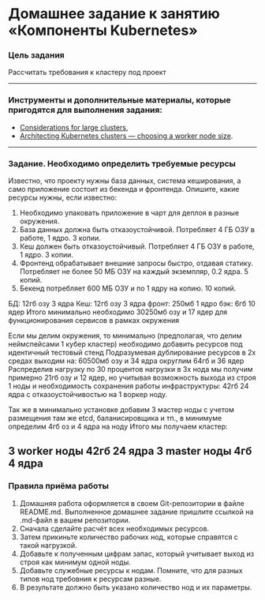 # Домашнее задание к занятию «Компоненты Kubernetes»

### Цель задания

Рассчитать требования к кластеру под проект

------

### Инструменты и дополнительные материалы, которые пригодятся для выполнения задания:

- [Considerations for large clusters](https://kubernetes.io/docs/setup/best-practices/cluster-large/),
- [Architecting Kubernetes clusters — choosing a worker node size](https://learnk8s.io/kubernetes-node-size).

------

### Задание. Необходимо определить требуемые ресурсы
Известно, что проекту нужны база данных, система кеширования, а само приложение состоит из бекенда и фронтенда. Опишите, какие ресурсы нужны, если известно:

1. Необходимо упаковать приложение в чарт для деплоя в разные окружения. 
2. База данных должна быть отказоустойчивой. Потребляет 4 ГБ ОЗУ в работе, 1 ядро. 3 копии. 
3. Кеш должен быть отказоустойчивый. Потребляет 4 ГБ ОЗУ в работе, 1 ядро. 3 копии. 
4. Фронтенд обрабатывает внешние запросы быстро, отдавая статику. Потребляет не более 50 МБ ОЗУ на каждый экземпляр, 0.2 ядра. 5 копий. 
5. Бекенд потребляет 600 МБ ОЗУ и по 1 ядру на копию. 10 копий.

БД: 12гб озу 3 ядра
Кеш: 12гб озу 3 ядра
фронт: 250мб 1 ядро
бэк: 6гб 10 ядер
Итого минимально необходимо 30250мб озу и 17 ядер для функционирования сервисов в рамках окружения

Если мы делим окружения, то минимально (предполагая, что делим неймспейсами 1 кубер кластер) необходимо добавить ресурсов под идентичный тестовый стенд
Подразумевая дублирование ресурсов в 2х средах выходим на: 60500мб озу и 34 ядра
округлим 64гб и 36 ядер
Распределив нагрузку по 30 процентов нагрузки в 3х нода мы получим примерно 21гб озу и 12 ядер, но учитывая возможность выхода из строя 1 ноды и необходимость сохранения работы инфраструктуры:
42гб 24 ядра с отказоустойчивостью на 1 воркер ноду.

Так же в минимально установке добавим 3 мастер ноды с учетом размещения там же etcd, баланисировщика и тп., в минимуме определим 4гб оз и 4 ядра на ноду
Итого мы получаем кластер:  

  3 worker ноды 42гб 24 ядра
  3 master ноды 4гб 4 ядра
----

### Правила приёма работы

1. Домашняя работа оформляется в своем Git-репозитории в файле README.md. Выполненное домашнее задание пришлите ссылкой на .md-файл в вашем репозитории.
2. Сначала сделайте расчёт всех необходимых ресурсов.
3. Затем прикиньте количество рабочих нод, которые справятся с такой нагрузкой.
4. Добавьте к полученным цифрам запас, который учитывает выход из строя как минимум одной ноды. 
5. Добавьте служебные ресурсы к нодам. Помните, что для разных типов нод требовния к ресурсам разные. 
6. В результате должно быть указано количество нод и их параметры.
